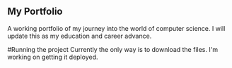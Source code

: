 ## My Portfolio

A working portfolio of my journey into the world of computer science.
I will update this as my education and career advance.

#Running the project
Currently the only way is to download the files. I'm working on getting it deployed.
